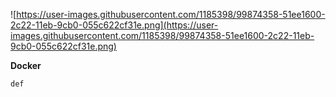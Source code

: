 ![https://user-images.githubusercontent.com/1185398/99874358-51ee1600-2c22-11eb-9cb0-055c622cf31e.png](https://user-images.githubusercontent.com/1185398/99874358-51ee1600-2c22-11eb-9cb0-055c622cf31e.png)

**Docker**

```
def
```
